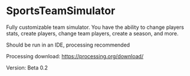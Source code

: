 # SportsTeamSimulator
Fully customizable team simulator. You have the ability to change players stats, create players, change team players, create a season, and more.

Should be run in an IDE, processing recommended

Processing download: https://processing.org/download/

Version: Beta 0.2

